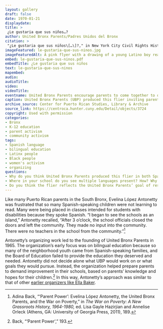 ```yaml
---
layout: gallery
draft: false
date: 1970-01-21
displaydate: 
title: > 
 ¿Le gustaria que sus niños…?
author: United Bronx Parents/Padres Unidos del Bronx
citation: >
 "¿Le gustaria que sus niños\[…\]?," in New York City Civil Rights History, Accessed: [Month Day, Year], https://nyccivilrightshistory.org/site-preview/topics/black-latina-women/united-bronx-parents/le-gustaria-que-sus-ninos.
imageFeatured: le-gustaria-que-sus-ninos.jpg
imageFeaturedAlt: A pink flyer with a drawing of a young Latino boy reading a book. Spanish text is in blue lettering.
embed: le-gustaria-que-sus-ninos.pdf
embedTitle: ¿Le gustaria que sus niños
text: le-gustaria-que-sus-ninos
mapembed: 
audio: 
audioTitle: 
video: 
videoTitle: 
eventname: United Bronx Parents encourage parents to come together to discuss bilingual education.
caption: United Bronx Parents (UBP) produced this flier inviting parents to discuss bilingual classes in 1970. The flier was printed in both a Spanish and an English version.  
archive_source: Center for Puerto Rican Studies, Library & Archive
source_link: https://centroca.hunter.cuny.edu/Detail/objects/3724
copyright: Used with permission
categories: 
- Bronx
- K-12 education
- parent activism
- community activism
tags: 
- Spanish language
- bilingual education
- Latinx people
- Black people
- women's activism 
- organizing 
questions:
- Why do you think United Bronx Parents produced this flier in both Spanish and English?
- Where in your school do you see multiple languages present? How? Why is this important? 
- Do you think the flier reflects the United Bronx Parents’ goal of respecting parents’ knowledge and experience?
--- 
```


Like many Puerto Rican parents in the South Bronx, Evelina López Antonetty was frustrated that so many Spanish-speaking children were not learning to read. Many were being placed in classes intended for students with disabilities because they spoke Spanish. “I began to see the schools as an island,” Antonetty recalled, “After 3 o’clock, the school officials closed the doors and left the community. They made no input into the community. There were no teachers in the school from the community.”[^1]

Antonetty’s organizing work led to the founding of United Bronx Parents in 1965. The organization’s early focus was on bilingual education because so many of the neighborhood youth came from Spanish-speaking families, and the Board of Education failed to provide the education they deserved and needed. Antonetty did not decide alone what UBP would work on or what goals they would pursue. Instead, the organization helped prepare parents to demand improvement in their schools, based on parents’ knowledge and hopes for their children.[^2] In this way, Antonetty’s approach was similar to that of other [earlier organizers like Ella Baker](https://nyccivilrightshistory.org/site-preview/topics/boycotting-ny-schools/youth-organizing/check-your-school-questionnaire).

[^1]: Adina Back, “‘Parent Power’: Evelina López Antonetty, the United Bronx Parents, and the War on Poverty,” in *The War on Poverty: A New Grassroots History, 1964-1980,* ed. Lisa Gayle Hazirjian and Annelise Orleck (Athens, GA: University of Georgia Press, 2011), 189.

[^2]: Back, “‘Parent Power',” 193.
